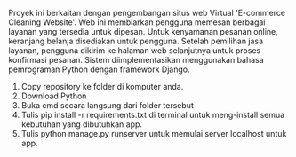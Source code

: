 Proyek ini berkaitan dengan pengembangan situs web Virtual 'E-commerce Cleaning Website'. Web ini membiarkan pengguna memesan berbagai layanan yang tersedia untuk dipesan. Untuk kenyamanan pesanan online, keranjang belanja disediakan untuk pengguna. Setelah pemilihan jasa layanan, pengguna dikirim ke halaman web selanjutnya untuk proses konfirmasi pesanan. Sistem diimplementasikan menggunakan bahasa pemrograman Python dengan framework Django.

1. Copy repository ke folder di komputer anda.
2. Download Python
3. Buka cmd secara langsung dari folder tersebut
4. Tulis pip install -r requirements.txt di terminal untuk meng-install semua kebutuhan yang dibutuhkan app.
5. Tulis python manage.py runserver untuk memulai server localhost untuk app.
